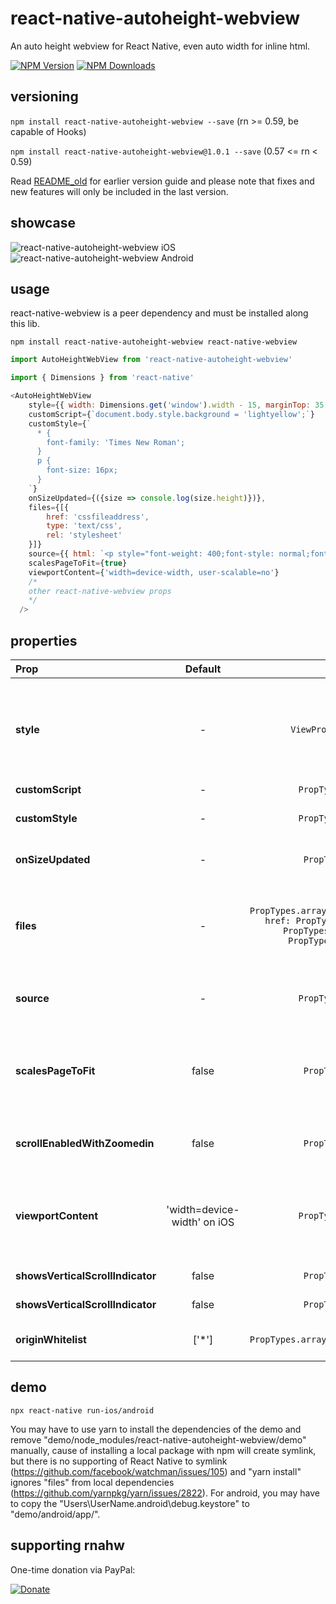 # react-native-autoheight-webview

An auto height webview for React Native, even auto width for inline html.

[![NPM Version](http://img.shields.io/npm/v/react-native-autoheight-webview.svg?style=flat-square)](https://www.npmjs.com/package/react-native-autoheight-webview)
[![NPM Downloads](https://img.shields.io/npm/dt/react-native-autoheight-webview.svg?style=flat-square)](https://www.npmjs.com/package/react-native-autoheight-webview)

## versioning

`npm install react-native-autoheight-webview --save` (rn >= 0.59, be capable of Hooks)

`npm install react-native-autoheight-webview@1.0.1 --save` (0.57 <= rn < 0.59)

Read [README_old](./README_old.md) for earlier version guide and please note that fixes and new features will only be included in the last version.

## showcase

![react-native-autoheight-webview iOS](https://media.giphy.com/media/tocJYDUGCgwac0kkyB/giphy.gif)&nbsp;
![react-native-autoheight-webview Android](https://media.giphy.com/media/9JyX1wZshYIxuPklHK/giphy.gif)

## usage

react-native-webview is a peer dependency and must be installed along this lib.
```
npm install react-native-autoheight-webview react-native-webview
```

```javascript
import AutoHeightWebView from 'react-native-autoheight-webview'

import { Dimensions } from 'react-native'

<AutoHeightWebView
    style={{ width: Dimensions.get('window').width - 15, marginTop: 35 }}
    customScript={`document.body.style.background = 'lightyellow';`}
    customStyle={`
      * {
        font-family: 'Times New Roman';
      }
      p {
        font-size: 16px;
      }
    `}
    onSizeUpdated={({size => console.log(size.height)})},
    files={[{
        href: 'cssfileaddress',
        type: 'text/css',
        rel: 'stylesheet'
    }]}
    source={{ html: `<p style="font-weight: 400;font-style: normal;font-size: 21px;line-height: 1.58;letter-spacing: -.003em;">Tags are great for describing the essence of your story in a single word or phrase, but stories are rarely about a single thing. <span style="background-color: transparent !important;background-image: linear-gradient(to bottom, rgba(146, 249, 190, 1), rgba(146, 249, 190, 1));">If I pen a story about moving across the country to start a new job in a car with my husband, two cats, a dog, and a tarantula, I wouldn’t only tag the piece with “moving”. I’d also use the tags “pets”, “marriage”, “career change”, and “travel tips”.</span></p>` }}
    scalesPageToFit={true}
    viewportContent={'width=device-width, user-scalable=no'}
    /*
    other react-native-webview props
    */
  />
```

## properties

| Prop                         | Default |                                                      Type                                                       | Description                                                                                                                                                                                                  |
| :--------------------------- | :-----: | :-------------------------------------------------------------------------------------------------------------: | :----------------------------------------------------------------------------------------------------------------------------------------------------------------------------------------------------------- |
| __style__                        |    -    |                                              `ViewPropTypes.style`                                              | The width of this component will be the width of screen by default, if there are some text selection issues on iOS, the width should be reduced more than 15 and the marginTop should be added more than 35. |
| __customScript__                 |    -    |                                               `PropTypes.string`                                                | -                                                                                                                                                                                                            |
| __customStyle__                  |    -    |                                               `PropTypes.string`                                                | The custom css content will be added to the page's `<head>`.                                                                                                                                                 |
| __onSizeUpdated__                |    -    |                                                `PropTypes.func`                                                 | Either updated height or width will trigger onSizeUpdated.                                                                                                                                                   |
| __files__                        |    -    | `PropTypes.arrayOf(PropTypes.shape({ href: PropTypes.string, type: PropTypes.string, rel: PropTypes.string }))` | Using local or remote files. To add local files: Add files to android/app/src/main/assets/ (depends on baseUrl) on android; add files to web/ (depends on baseUrl) on iOS.                                   |
| __source__                       |    -    |                                               `PropTypes.object`                                                | BaseUrl now contained by source. 'web/' by default on iOS; 'file:///android_asset/' by default on Android or uri.                                                                                            |
| __scalesPageToFit__              |  false  |                                                `PropTypes.bool`                                                 | False by default (different from react-native-webview which true by default on Android). When scalesPageToFit was enabled, it will apply the scale of the page directly.    |
| __scrollEnabledWithZoomedin__                     |  false   |                                                `PropTypes.bool`                                                 | Making the webview scrollable on iOS when zoomed in even if scrollEnabled is false.                                                                        |
| __viewportContent__                     |  'width=device-width' on iOS   |                                                `PropTypes.string`                                                 | Please note that 'width=device-width' with scalesPageToFit may cause some layout issues on Android, for these conditions, using __customScript__ prop to apply custom viewport meta.                                                                        |
| __showsVerticalScrollIndicator__ |  false  |                                                `PropTypes.bool`                                                 | False by default (different from react-native-webview).                                                                                                                                                      |
| __showsVerticalScrollIndicator__ |  false  |                                                `PropTypes.bool`                                                 | False by default (different from react-native-webview).                                                                                                                                                      |
| __originWhitelist__              |  ['*']  |                                      `PropTypes.arrayOf(PropTypes.string)`                                      |  Validate any origin by default cause of most cases using static HTML concerns.                                                                                                                                                                                                           |

## demo

```
npx react-native run-ios/android
```

You may have to use yarn to install the dependencies of the demo and remove "demo/node_modules/react-native-autoheight-webview/demo" manually, cause of installing a local package with npm will create symlink, but there is no supporting of React Native to symlink (https://github.com/facebook/watchman/issues/105) and "yarn install" ignores "files" from local dependencies (https://github.com/yarnpkg/yarn/issues/2822).
For android, you may have to copy the "Users\UserName\.android\debug.keystore" to "demo/android/app/".

## supporting rnahw

One-time donation via PayPal:

[![Donate](https://img.shields.io/badge/Donate-PayPal-green.svg)](https://www.paypal.me/iou90)
